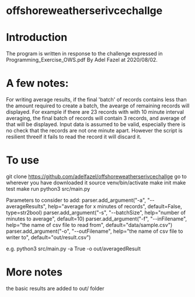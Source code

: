 # offshoreweatherserivcechallge

# Introduction
The program is written in response to the challenge expressed in Programming_Exercise_OWS.pdf By Adel Fazel at 2020/08/02. 

# A few notes:
For writing average results, if the final 'batch' of records contains less than the amount required to create a batch, the avearge of remaining records will displayed. For example if there are 23 records with with 10 minute interval averaging, the final batch of records will contain 3 records, and average of that will be displayed. 
Input data is assumed to be valid, especially there is no check that the records are not one minute apart. However the script is resilient threeif it fails to read the record it will discard it. 

# To use
git clone https://github.com/adelfazel/offshoreweatherserivcechallge
go to wherever you have downloaded it
source venv/bin/activate
make init
make test
make run
python3 src/main.py 

Parameters to consider to add:
parser.add_argument("-a", "--averageResults", help="average for x minutes of records", default=False, type=str2bool)
parser.add_argument("-s", "--batchSize", help="number of minutes to average", default=10)
parser.add_argument("-f", "--inFilename", help="the name of csv file to read from", default="data/sample.csv")
parser.add_argument("-o", "--outFilename", help="the name of csv file to writer to", default="out/result.csv")

e.g.
python3 src/main.py -a True -o out/averagedResult

# More notes
the basic results are added to out/ folder 

